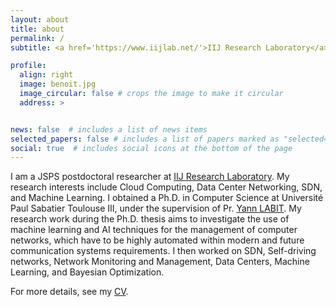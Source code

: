 ```yaml
---
layout: about
title: about
permalink: /
subtitle: <a href='https://www.iijlab.net/'>IIJ Research Laboratory</a>. Tokyo, Japan.

profile:
  align: right
  image: benoit.jpg
  image_circular: false # crops the image to make it circular
  address: >


news: false  # includes a list of news items
selected_papers: false # includes a list of papers marked as "selected={true}"
social: true  # includes social icons at the bottom of the page
---
```


I am a JSPS postdoctoral researcher at [IIJ Research Laboratory](https://www.iijlab.net/). My research interests include Cloud Computing, Data Center Networking, SDN, and Machine Learning.
I obtained a Ph.D. in Computer Science at Université Paul Sabatier Toulouse III, under the supervision of Pr.
[Yann LABIT](https://www.laas.fr/public/annuaire?userid=399). My research work during the Ph.D. thesis aims to investigate the use of machine learning and AI techniques for the management of computer networks, which have to be highly automated within modern and future communication systems requirements. I then worked on SDN, Self-driving networks, Network Monitoring and Management, Data Centers, Machine Learning, and Bayesian Optimization.

For more details, see my [CV](../assets/pdf/CV_PhD_NOUGNANKE_pub.pdf).
